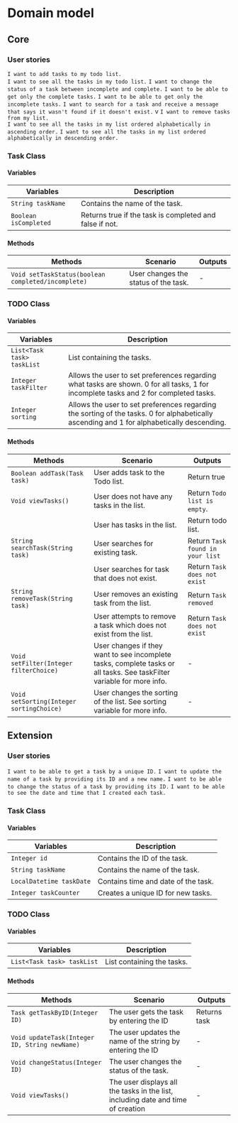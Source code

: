 # Domain model

## Core 

### User stories

`I want to add tasks to my todo list.`  
`I want to see all the tasks in my todo list.` 
`I want to change the status of a task between incomplete and complete.` 
`I want to be able to get only the complete tasks.` 
`I want to be able to get only the incomplete tasks.` 
`I want to search for a task and receive a message that says it wasn't found if it doesn't exist.` v
`I want to remove tasks from my list.`  
`I want to see all the tasks in my list ordered alphabetically in ascending order.` 
`I want to see all the tasks in my list ordered alphabetically in descending order.` 

### Task Class

#### Variables
| Variables             | Description                                             |
|-----------------------|---------------------------------------------------------|
| `String taskName`     | Contains the name of the task.                          | 
| `Boolean isCompleted` | Returns true if the task is completed and false if not. |


#### Methods
| Methods                                            | Scenario                                         | Outputs |
|----------------------------------------------------|--------------------------------------------------|---------|
| `Void setTaskStatus(boolean completed/incomplete)` | User changes the status of the task.             | -       |

### TODO Class

#### Variables
| Variables                  | Description                                                                                                                                |
|----------------------------|--------------------------------------------------------------------------------------------------------------------------------------------|
| `List<Task task> taskList` | List containing the tasks.                                                                                                                 | 
| `Integer taskFilter`       | Allows the user to set preferences regarding what tasks are shown. 0 for all tasks, 1 for incomplete tasks and 2 for completed tasks.      |
| `Integer sorting`          | Allows the user to set preferences regarding the sorting of the tasks. 0 for alphabetically ascending and 1 for alphabetically descending. |


#### Methods
| Methods                                  | Scenario                                                                                                               | Outputs                          |
|------------------------------------------|------------------------------------------------------------------------------------------------------------------------|----------------------------------|
| `Boolean addTask(Task task)`             | User adds task to the Todo list.                                                                                       | Return true                      |
| `Void viewTasks()`                       | User does not have any tasks in the list.                                                                              | Return `Todo list is empty`.     |
|                                          | User has tasks in the list.                                                                                            | Return todo list.                |
| `String searchTask(String task)`         | User searches for existing task.                                                                                       | Return `Task found in your list` |
|                                          | User searches for task that does not exist.                                                                            | Return `Task does not exist`     |
| `String removeTask(String task)`         | User removes an existing task from the list.                                                                           | Return `Task removed`            |
|                                          | User attempts to remove a task which does not exist from the list.                                                     | Return `Task does not exist`     |
| `Void setFilter(Integer filterChoice)`   | User changes if they want to see incomplete tasks, complete tasks or all tasks. See taskFilter variable for more info. | -                                | 
| `Void setSorting(Integer sortingChoice)` | User changes the sorting of the list. See sorting variable for more info.                                              | -                                |


## Extension

### User stories

`I want to be able to get a task by a unique ID.`
`I want to update the name of a task by providing its ID and a new name.`
`I want to be able to change the status of a task by providing its ID.`
`I want to be able to see the date and time that I created each task.`

### Task Class

#### Variables
| Variables                | Description                         |
|--------------------------|-------------------------------------|
| `Integer id`             | Contains the ID of the task.        | 
| `String taskName`        | Contains the name of the task.      |
| `LocalDatetime taskDate` | Contains time and date of the task. |
| `Integer taskCounter`    | Creates a unique ID for new tasks.  | 

### TODO Class

#### Variables
| Variables                  | Description                                                                                                                                |
|----------------------------|--------------------------------------------------------------------------------------------------------------------------------------------|
| `List<Task task> taskList` | List containing the tasks.                                                                                                                 | 

#### Methods
| Methods                                       | Scenario                                                                         | Outputs      |
|-----------------------------------------------|----------------------------------------------------------------------------------|--------------|
| `Task getTaskByID(Integer ID)`                | The user gets the task by entering the ID                                        | Returns task |
| `Void updateTask(Integer ID, String newName)` | The user updates the name of the string by entering the ID                       | -            |
| `Void changeStatus(Integer ID)`               | The user changes the status of the task.                                         | -            |
| `Void viewTasks()`                            | The user displays all the tasks in the list, including date and time of creation | -            |



